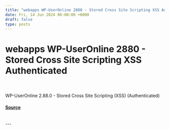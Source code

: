 ```yaml
---
title: "webapps WP-UserOnline 2880 - Stored Cross Site Scripting XSS Authenticated"
date: Fri, 14 Jun 2024 00:00:00 +0000
draft: false
type: posts
---
```

# webapps WP-UserOnline 2880 - Stored Cross Site Scripting XSS Authenticated

<br/>

<br/>
WP-UserOnline 2.88.0 - Stored Cross Site Scripting (XSS) (Authenticated)

#### [Source](https://www.exploit-db.com/exploits/52048)

<br/>
---
